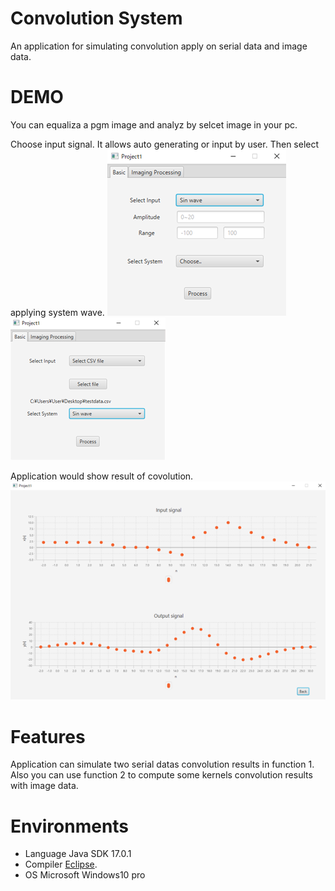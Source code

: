 # Convolution System
An application for simulating convolution apply on serial data and image data.

# DEMO

You can equaliza a pgm image and analyz by selcet image in your pc.

Choose input signal. It allows auto generating or input by user. Then select applying system wave.
![image](https://github.com/ooniwatori/convolution-system/blob/main/demo1/demo1-1.png)
![image](https://github.com/ooniwatori/convolution-system/blob/main/demo1/demo1-2.png)

Application would show result of covolution.
![image](https://github.com/ooniwatori/convolution-system/blob/main/demo1/demo1-3.png)

# Features

Application can simulate two serial datas convolution results in function 1.
Also you can use function 2 to compute some kernels convolution results with image data.

# Environments 

* Language Java SDK 17.0.1
* Compiler [Eclipse](https://www.eclipse.org/).
* OS Microsoft Windows10 pro
